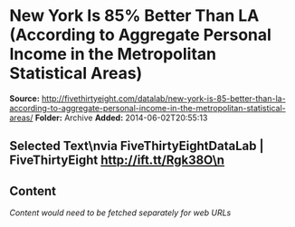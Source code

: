 # New York Is 85% Better Than LA (According to Aggregate Personal Income in the Metropolitan Statistical Areas)

**Source:** http://fivethirtyeight.com/datalab/new-york-is-85-better-than-la-according-to-aggregate-personal-income-in-the-metropolitan-statistical-areas/
**Folder:** Archive
**Added:** 2014-06-02T20:55:13


## Selected Text\nvia FiveThirtyEightDataLab | FiveThirtyEight http://ift.tt/Rgk38O\n

## Content
*Content would need to be fetched separately for web URLs*
